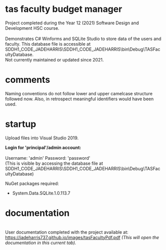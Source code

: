 # tas faculty budget manager
Project completed during the Year 12 (2021) Software Design and Development HSC course. <br /><br />
Demonstrates C# Winforms and SQLite Studio to store data of the users and faculty. This database file is accessible at SDDH1_CODE_JADEHARRIS\SDDH1_CODE_JADEHARRIS\bin\Debug\TASFacultyDatabase.<br />
Not currently maintained or updated since 2021.

# comments
Naming conventions do not follow lower and upper camelcase structure followed now. Also, in retrospect meaningful identifiers would have been used.

# startup
Upload files into Visual Studio 2019. <br />

<b>Login for 'principal'/admin account:</b><br/><br />
Username: 'admin'
Password: 'password'<br />
(This is visible by accessing the database file at SDDH1_CODE_JADEHARRIS\SDDH1_CODE_JADEHARRIS\bin\Debug\TASFacultyDatabase)

NuGet packages required:
- System.Data.SQLite.1.0.113.7

# documentation
<br />User documentation completed with the project available at: https://jadeharris737.github.io/images/tasFacultyPdf.pdf <i>(This will open the documentation in this current tab).</i><br />
